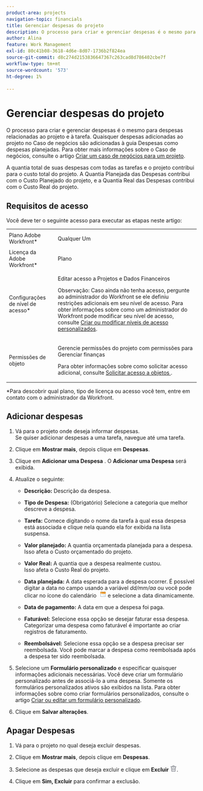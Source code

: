 ```yaml
---
product-area: projects
navigation-topic: financials
title: Gerenciar despesas do projeto
description: O processo para criar e gerenciar despesas é o mesmo para despesas relacionadas ao projeto e à tarefa. Quaisquer despesas adicionadas ao projeto no Caso de negócios são adicionadas à guia Despesas como despesas planejadas. Para obter mais informações sobre o Caso de negócios, consulte o artigo Criar um caso de negócios para um projeto .
author: Alina
feature: Work Management
exl-id: 80c41b08-3618-4d6e-8d07-1736b2f824ea
source-git-commit: d8c274d2153836647367c263cad8d786402cbe7f
workflow-type: tm+mt
source-wordcount: '573'
ht-degree: 1%

---
```


# Gerenciar despesas do projeto

O processo para criar e gerenciar despesas é o mesmo para despesas relacionadas ao projeto e à tarefa. Quaisquer despesas adicionadas ao projeto no Caso de negócios são adicionadas à guia Despesas como despesas planejadas. Para obter mais informações sobre o Caso de negócios, consulte o artigo [Criar um caso de negócios para um projeto](../../../manage-work/projects/define-a-business-case/create-business-case.md).

A quantia total de suas despesas com todas as tarefas e o projeto contribui para o custo total do projeto. A Quantia Planejada das Despesas contribui com o Custo Planejado do projeto, e a Quantia Real das Despesas contribui com o Custo Real do projeto.

## Requisitos de acesso

Você deve ter o seguinte acesso para executar as etapas neste artigo:

<table style="table-layout:auto"> 
 <col> 
 <col> 
 <tbody> 
  <tr> 
   <td role="rowheader">Plano Adobe Workfront*</td> 
   <td> <p>Qualquer Um</p> </td> 
  </tr> 
  <tr> 
   <td role="rowheader">Licença da Adobe Workfront*</td> 
   <td> <p>Plano </p> </td> 
  </tr> 
  <tr> 
   <td role="rowheader">Configurações de nível de acesso*</td> 
   <td> <p>Editar acesso a Projetos e Dados Financeiros</p> <p>Observação: Caso ainda não tenha acesso, pergunte ao administrador do Workfront se ele definiu restrições adicionais em seu nível de acesso. Para obter informações sobre como um administrador do Workfront pode modificar seu nível de acesso, consulte <a href="../../../administration-and-setup/add-users/configure-and-grant-access/create-modify-access-levels.md" class="MCXref xref">Criar ou modificar níveis de acesso personalizados</a>.</p> </td> 
  </tr> 
  <tr> 
   <td role="rowheader">Permissões de objeto</td> 
   <td> <p>Gerencie permissões do projeto com permissões para Gerenciar finanças</p> <p>Para obter informações sobre como solicitar acesso adicional, consulte <a href="../../../workfront-basics/grant-and-request-access-to-objects/request-access.md" class="MCXref xref">Solicitar acesso a objetos </a>.</p> </td> 
  </tr> 
 </tbody> 
</table>

&#42;Para descobrir qual plano, tipo de licença ou acesso você tem, entre em contato com o administrador da Workfront.

## Adicionar despesas

1. Vá para o projeto onde deseja informar despesas.\
   Se quiser adicionar despesas a uma tarefa, navegue até uma tarefa. 
1. Clique em **Mostrar mais**, depois clique em **Despesas**.
1. Clique em **Adicionar uma Despesa** .
O **Adicionar uma Despesa** será exibida.
1. Atualize o seguinte:

   * **Descrição:** Descrição da despesa.

   * **Tipo de Despesa:** (Obrigatório) Selecione a categoria que melhor descreve a despesa.
   * **Tarefa:** Comece digitando o nome da tarefa à qual essa despesa está associada e clique nela quando ela for exibida na lista suspensa.
   * **Valor planejado:** A quantia orçamentada planejada para a despesa.\
      Isso afeta o Custo orçamentado do projeto.

   * **Valor Real:** A quantia que a despesa realmente custou.\
      Isso afeta o Custo Real do projeto.

   * **Data planejada:** A data esperada para a despesa ocorrer. É possível digitar a data no campo usando a variável *dd/mm/aa* ou você pode clicar no ícone do calendário  ![](assets/calendar-icon.png) e selecione a data dinamicamente.

   * **Data de pagamento:** A data em que a despesa foi paga.
   * **Faturável:** Selecione essa opção se desejar faturar essa despesa. Categorizar uma despesa como faturável é importante ao criar registros de faturamento.
   * **Reembolsável:** Selecione essa opção se a despesa precisar ser reembolsada. Você pode marcar a despesa como reembolsada após a despesa ter sido reembolsada.

1. Selecione um **Formulário personalizado** e especificar quaisquer informações adicionais necessárias. Você deve criar um formulário personalizado antes de associá-lo a uma despesa. Somente os formulários personalizados ativos são exibidos na lista. Para obter informações sobre como criar formulários personalizados, consulte o artigo [Criar ou editar um formulário personalizado](../../../administration-and-setup/customize-workfront/create-manage-custom-forms/create-or-edit-a-custom-form.md).

1. Clique em **Salvar alterações**.

## Apagar Despesas

1. Vá para o projeto no qual deseja excluir despesas.
1. Clique em **Mostrar mais**, depois clique em **Despesas**.
1. Selecione as despesas que deseja excluir e clique em **Excluir** ![Excluir](assets/delete.png).

1. Clique em **Sim, Excluir** para confirmar a exclusão.
